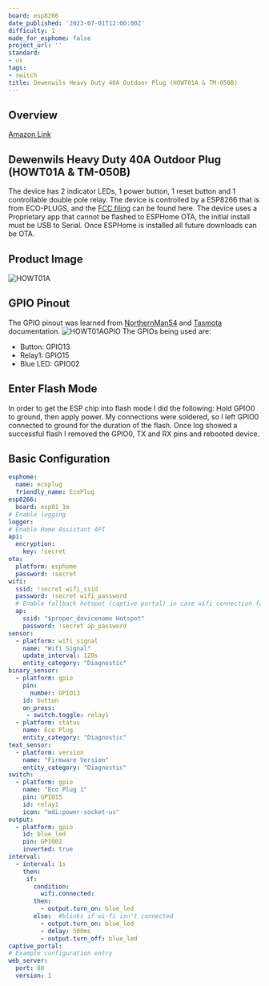 ```yaml
---
board: esp8266
date_published: '2023-07-01T12:00:00Z'
difficulty: 1
made_for_esphome: false
project_url: ''
standard:
- us
tags:
- switch
title: Dewenwils Heavy Duty 40A Outdoor Plug (HOWT01A & TM-050B)
---
```


## Overview

[Amazon Link](https://amzn.to/436Dyc6)

## Dewenwils Heavy Duty 40A Outdoor Plug (HOWT01A & TM-050B)

The device has 2 indicator LEDs, 1 power button, 1 reset button and 1 controllable  double pole relay.
The device is controlled by a ESP8266 that is from ECO-PLUGS, and the [FCC filing](https://fcc.report/FCC-ID/PAGECO-PLUGS) can be found here.
The device uses a Proprietary app that cannot be flashed to ESPHome OTA, the initial install must be USB to Serial. Once ESPHome is installed all future downloads can be OTA.

## Product Image

![HOWT01A](https://github.com/ryansmigley/esphome-devices/assets/104950813/4a7bd27b-d218-4875-a22f-0dc72123332b)

## GPIO Pinout

The GPIO pinout was learned from [NorthernMan54](https://gist.github.com/NorthernMan54/ef912a07482b9ab83fa80b91b5b763e8) and [Tasmota](https://templates.blakadder.com/dewenwils_HOWT01A.html) documentation.
![HOWT01AGPIO](https://github.com/ryansmigley/esphome-devices/assets/104950813/cbc4297f-3980-41e7-ad7e-895ee2d140a1)
The GPIOs being used are:
* Button: GPIO13
* Relay1: GPIO15
* Blue LED: GPIO02

## Enter Flash Mode

In order to get the ESP chip into flash mode I did the following:
Hold GPIO0 to ground, then apply power. My connections were soldered, so I left GPIO0 connected to ground for the duration of the flash.
Once log showed a successful flash I removed the GPIO0, TX and RX pins and rebooted device.

## Basic Configuration

```yaml
esphome:
  name: ecoplug
  friendly_name: EcoPlug
esp8266:
  board: esp01_1m
# Enable logging
logger:
# Enable Home Assistant API
api:
  encryption:
    key: !secret
ota:
  platform: esphome
  password: !secret
wifi:
  ssid: !secret wifi_ssid
  password: !secret wifi_password
  # Enable fallback hotspot (captive portal) in case wifi connection fails
  ap:
    ssid: "$proper_devicename Hotspot"
    password: !secret ap_password
sensor:
  - platform: wifi_signal
    name: "Wifi Signal"
    update_interval: 120s
    entity_category: "Diagnostic"
binary_sensor:
  - platform: gpio
    pin:
      number: GPIO13
    id: button
    on_press:
     - switch.toggle: relay1
  - platform: status
    name: Eco Plug
    entity_category: "Diagnostic"
text_sensor:
  - platform: version
    name: "Firmware Version"
    entity_category: "Diagnostic"
switch:
  - platform: gpio
    name: "Eco Plug 1"
    pin: GPIO15
    id: relay1
    icon: "mdi:power-socket-us"
output:
  - platform: gpio
    id: blue_led
    pin: GPIO02
    inverted: true
interval:
  - interval: 1s
    then:
     if:
       condition:
         wifi.connected:
       then:
         - output.turn_on: blue_led
       else:  #blinks if wi-fi isn't connected
         - output.turn_on: blue_led
         - delay: 500ms
         - output.turn_off: blue_led
captive_portal:
# Example configuration entry
web_server:
  port: 80
  version: 1
```